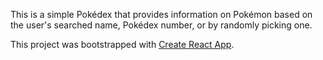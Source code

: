 This is a simple Pokédex that provides information on Pokémon based on the user's searched name, Pokédex number, or by randomly picking one.

This project was bootstrapped with [Create React App](https://github.com/facebook/create-react-app).

